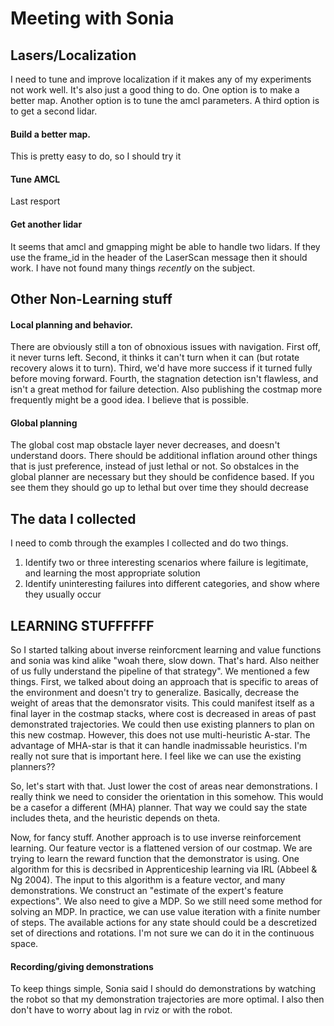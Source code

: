 # Meeting with Sonia

## Lasers/Localization

I need to tune and improve localization if it makes any of my experiments not work well. It's also just a good thing to do. One option is to make a better map. Another option is to tune the amcl parameters. A third option is to get a second lidar.

#### Build a better map.

This is pretty easy to do, so I should try it

#### Tune AMCL

Last resport

#### Get another lidar

It seems that amcl and gmapping might be able to handle two lidars. If they use the frame_id in the header of the LaserScan message then it should work. I have not found many things *recently* on the subject.

## Other Non-Learning stuff

#### Local planning and behavior.

There are obviously still a ton of obnoxious issues with navigation. First off, it never turns left. Second, it thinks it can't turn when it can (but rotate recovery alows it to turn). Third, we'd have more success if it turned fully before moving forward. Fourth, the stagnation detection isn't flawless, and isn't a great method for failure detection. Also publishing the costmap more frequently might be a good idea. I believe that is possible.

#### Global planning

 The global cost map obstacle layer never decreases, and doesn't understand doors. There should be additional inflation around other things that is just preference, instead of just lethal or not. So obstalces in the global planner are necessary but they should be confidence based. If you see them they should go up to lethal but over time they should decrease


## The data I collected

I need to comb through the examples I collected and do two things.

 1. Identify two or three interesting scenarios where failure is legitimate, and learning the most appropriate solution
 1. Identify uninteresting failures into different categories, and show where they usually occur

## LEARNING STUFFFFFF

So I started talking about inverse reinforcment learning and value functions and sonia was kind alike "woah there, slow down. That's hard. Also neither of us fully understand the pipeline of that strategy". We mentioned a few things. First, we talked about doing an approach that is specific to areas of the environment and doesn't try to generalize. Basically, decrease the weight of areas that the demonsrator visits. This could manifest itself as a final layer in the costmap stacks, where cost is decreased in areas of past demonstrated trajectories. We could then use existing planners to plan on this new costmap. However, this does not use multi-heuristic A-star. The advantage of MHA-star is that it can handle inadmissable heuristics. I'm really not sure that is important here. I feel like we can use the existing planners??

So, let's start with that. Just lower the cost of areas near demonstrations. I really think we need to consider the orientation in this somehow. This would be a casefor a different (MHA) planner. That way we could say the state includes theta, and the heuristic depends on theta.

Now, for fancy stuff. Another approach is to use inverse reinforcement learning. Our feature vector is a flattened version of our costmap. We are trying to learn the reward function that the demonstrator is using. One algorithm for this is decsribed in Apprenticeship learning via IRL (Abbeel & Ng 2004). The input to this algorithm is a feature vector, and many demonstrations. We construct an "estimate of the expert's feature expections". We also need to give a MDP. So we still need some method for solving an MDP. In practice, we can use value iteration with a finite number of steps. The available actions for any state should could be a descretized set of directions and rotations. I'm not sure we can do it in the continuous space.

#### Recording/giving demonstrations

To keep things simple, Sonia said I should do demonstrations by watching the robot so that my demonstration trajectories are more optimal. I also then don't have to worry about lag in rviz or with the robot.
